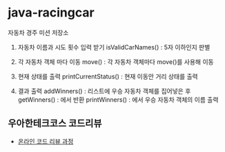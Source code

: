 # java-racingcar

자동차 경주 미션 저장소

1. 자동차 이름과 시도 횟수 입력 받기
isValidCarNames()
: 5자 이하인지 판별

2. 각 자동차 객체 마다 이동
move()
: 각 자동차 객체마다 move()를 사용해 이동

3. 현재 상태를 출력
printCurrentStatus()
: 현재 이동안 거리 상태를 출력

4. 결과 출력
addWinners()
: 리스트에 우승 자동차 객체를 집어넣은 후
getWinners()
: 에서 반환
printWinners()
: 에서 우승 자동차 객체의 이름 출력

## 우아한테크코스 코드리뷰

- [온라인 코드 리뷰 과정](https://github.com/woowacourse/woowacourse-docs/blob/master/maincourse/README.md)
